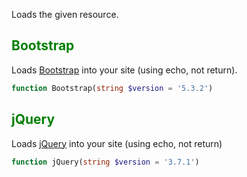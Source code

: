 Loads the given resource.

## <font color="green">Bootstrap</font>
Loads [Bootstrap](https://getbootstrap.com) into your site (using echo, not return).
```php
function Bootstrap(string $version = '5.3.2')
```

## <font color="green">jQuery</font>
Loads [jQuery](https://jquery.com) into your site (using echo, not return)
```php
function jQuery(string $version = '3.7.1')
```